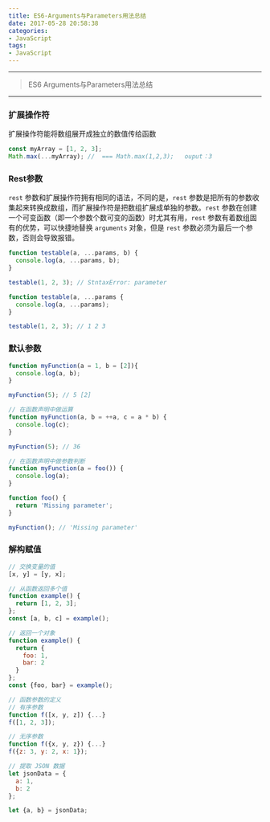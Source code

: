 ```yaml
---
title: ES6-Arguments与Parameters用法总结
date: 2017-05-28 20:58:38
categories:
- JavaScript
tags:
- JavaScript
---
```


-------

> ES6 Arguments与Parameters用法总结

-------

### 扩展操作符
扩展操作符能将数组展开成独立的数值传给函数
```javascript
const myArray = [1, 2, 3];
Math.max(...myArray); //  === Math.max(1,2,3);   ouput：3
```

### Rest参数
`rest` 参数和扩展操作符拥有相同的语法，不同的是，`rest` 参数是把所有的参数收集起来转换成数组，而扩展操作符是把数组扩展成单独的参数。`rest` 参数在创建一个可变函数（即一个参数个数可变的函数）时尤其有用，`rest` 参数有着数组固有的优势，可以快捷地替换 `arguments` 对象，但是 `rest` 参数必须为最后一个参数，否则会导致报错。
```javascript
function testable(a, ...params, b) {
  console.log(a, ...params, b);
}

testable(1, 2, 3); // StntaxError: parameter

function testable(a, ...params {
  console.log(a, ...params);
}

testable(1, 2, 3); // 1 2 3
```

### 默认参数
```javascript
function myFunction(a = 1, b = [2]){
  console.log(a, b);
}

myFunction(5); // 5 [2]

// 在函数声明中做运算
function myFunction(a, b = ++a, c = a * b) {
  console.log(c);
}

myFunction(5); // 36

// 在函数声明中做参数判断
function myFunction(a = foo()) {
  console.log(a);
}

function foo() {
  return 'Missing parameter';
}

myFunction(); // 'Missing parameter'
```

### 解构赋值
```javascript
// 交换变量的值
[x, y] = [y, x];

// 从函数返回多个值
function example() {
  return [1, 2, 3];
};
const [a, b, c] = example();

// 返回一个对象
function example() {
  return {
    foo: 1,
    bar: 2
  }
};
const {foo, bar} = example();

// 函数参数的定义
// 有序参数
function f([x, y, z]) {...}
f([1, 2, 3]);

// 无序参数
function f({x, y, z}) {...}
f({z: 3, y: 2, x: 1});

// 提取 JSON 数据
let jsonData = {
  a: 1,
  b: 2
};

let {a, b} = jsonData;
```

